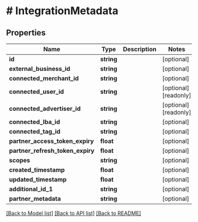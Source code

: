 # # IntegrationMetadata

## Properties

Name | Type | Description | Notes
------------ | ------------- | ------------- | -------------
**id** | **string** |  | [optional]
**external_business_id** | **string** |  | [optional]
**connected_merchant_id** | **string** |  | [optional]
**connected_user_id** | **string** |  | [optional] [readonly]
**connected_advertiser_id** | **string** |  | [optional] [readonly]
**connected_lba_id** | **string** |  | [optional]
**connected_tag_id** | **string** |  | [optional]
**partner_access_token_expiry** | **float** |  | [optional]
**partner_refresh_token_expiry** | **float** |  | [optional]
**scopes** | **string** |  | [optional]
**created_timestamp** | **float** |  | [optional]
**updated_timestamp** | **float** |  | [optional]
**additional_id_1** | **string** |  | [optional]
**partner_metadata** | **string** |  | [optional]

[[Back to Model list]](../../README.md#models) [[Back to API list]](../../README.md#endpoints) [[Back to README]](../../README.md)
